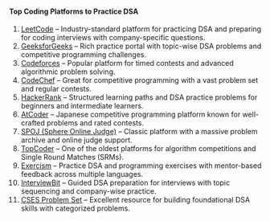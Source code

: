 #### Top Coding Platforms to Practice DSA

1. [LeetCode](https://leetcode.com/) – Industry-standard platform for practicing DSA and preparing for coding interviews with company-specific questions.  
2. [GeeksforGeeks](https://practice.geeksforgeeks.org/) – Rich practice portal with topic-wise DSA problems and competitive programming challenges.  
3. [Codeforces](https://codeforces.com/) – Popular platform for timed contests and advanced algorithmic problem solving.  
4. [CodeChef](https://www.codechef.com/) – Great for competitive programming with a vast problem set and regular contests.  
5. [HackerRank](https://www.hackerrank.com/) – Structured learning paths and DSA practice problems for beginners and intermediate learners.  
6. [AtCoder](https://atcoder.jp/) – Japanese competitive programming platform known for well-crafted problems and rated contests.  
7. [SPOJ (Sphere Online Judge)](https://www.spoj.com/) – Classic platform with a massive problem archive and online judge support.  
8. [TopCoder](https://www.topcoder.com/) – One of the oldest platforms for algorithm competitions and Single Round Matches (SRMs).  
9. [Exercism](https://exercism.org/) – Practice DSA and programming exercises with mentor-based feedback across multiple languages.  
10. [InterviewBit](https://www.interviewbit.com/) – Guided DSA preparation for interviews with topic sequencing and company-wise practice.  
11. [CSES Problem Set](https://cses.fi/problemset/) – Excellent resource for building foundational DSA skills with categorized problems.  
